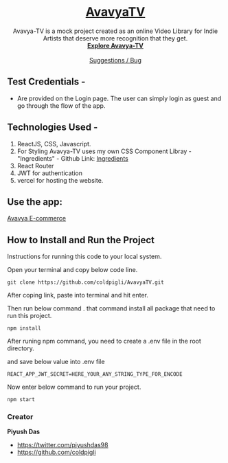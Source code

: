 <h1 align="center">
  <a href="https://avavya-tv.vercel.app/">
   AvavyaTV
  </a>
</h1>

<p align="center">
    Avavya-TV is a mock project created as an online Video Library for Indie Artists that deserve more recognition that they get.
  <br>
  <a href="https://avavya-tv.vercel.app/"><strong>Explore Avavya-TV</strong></a>
  <br>
  <br>
  <a href="https://github.com/coldpigli/AvavyaTV">Suggestions / Bug</a>
  </p>

## Test Credentials -

- Are provided on the Login page. The user can simply login as guest and go through the flow of the app.

## Technologies Used -

1. ReactJS, CSS, Javascript.
2. For Styling Avavya-TV uses my own CSS Component Libray - "Ingredients" - Github Link: <a href="https://github.com/coldpigli/Ingredient">Ingredients</a>
3. React Router
4. JWT for authentication
5. vercel for hosting the website.

## Use the app:
<p><a href="https://avavya-tv.vercel.app/">
   Avavya E-commerce
  </a></p>

## How to Install and Run the Project

Instructions for running this code to your local system.

Open your terminal and copy below code line.

```
git clone https://github.com/coldpigli/AvavyaTV.git
```

After coping link, paste into terminal and hit enter.

Then run below command . that command install all package that need to run this project.

```
npm install
```

After runing npm command, you need to create a .env file in the root directory.

and save below value into .env file

```
REACT_APP_JWT_SECRET=HERE_YOUR_ANY_STRING_TYPE_FOR_ENCODE
```

Now enter below command to run your project.

```
npm start
```

### Creator

**Piyush Das**

- <https://twitter.com/piyushdas98>
- <https://github.com/coldpigli>
